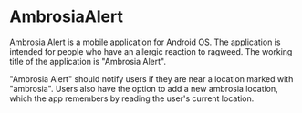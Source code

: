 # AmbrosiaAlert
Ambrosia Alert is a mobile application for Android OS. The application is intended for people who have an allergic reaction to ragweed. The working title of the application is "Ambrosia Alert".

"Ambrosia Alert" should notify users if they are near a location marked with "ambrosia". Users also have the option to add a new ambrosia location, which the app remembers by reading the user's current location.
